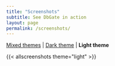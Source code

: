 ```yaml
---
title: "Screenshots"
subtitle: See DbGate in action
layout: page
permalink: /screenshots/
---
```


[Mixed themes](/screenshots) \| [Dark theme](/screenshots-dark) \| **Light theme**

{{< allscreenshots theme="light" >}}